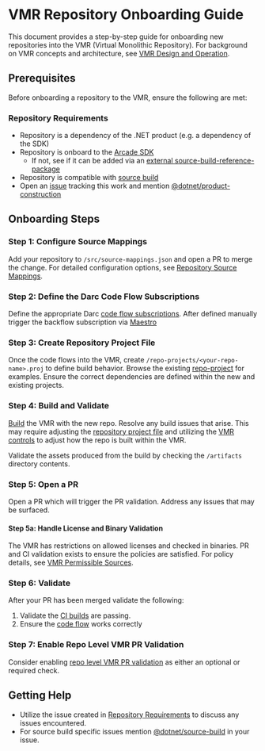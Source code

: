 # VMR Repository Onboarding Guide

This document provides a step-by-step guide for onboarding new repositories into the VMR (Virtual Monolithic Repository).
For background on VMR concepts and architecture, see [VMR Design and Operation](./VMR-Design-And-Operation.md).

## Prerequisites

Before onboarding a repository to the VMR, ensure the following are met:

### Repository Requirements

- Repository is a dependency of the .NET product (e.g. a dependency of the SDK)
- Repository is onboard to the [Arcade SDK](https://github.com/dotnet/arcade/blob/master/Documentation/StartHere.md)
  - If not, see if it can be added via an [external source-build-reference-package](https://github.com/dotnet/source-build-reference-packages/blob/main/README.md#external)
- Repository is compatible with [source build](https://github.com/dotnet/source-build/blob/main/Documentation/sourcebuild-in-repos/README.md)
- Open an [issue](https://github.com/dotnet/dotnet/issues/new/choose) tracking this work and mention [@dotnet/product-construction](https://github.com/orgs/dotnet/teams/product-construction)

## Onboarding Steps

### Step 1: Configure Source Mappings

Add your repository to `/src/source-mappings.json` and open a PR to merge the change.
For detailed configuration options, see [Repository Source Mappings](./VMR-Full-Code-Flow.md#repository-source-mappings).

### Step 2: Define the Darc Code Flow Subscriptions

Define the appropriate Darc [code flow subscriptions](./Codeflow-PRs.md).
After defined manually trigger the backflow subscription via [Maestro](https://maestro.dot.net)

### Step 3: Create Repository Project File

Once the code flows into the VMR, create `/repo-projects/<your-repo-name>.proj` to define build behavior.
Browse the existing [repo-project](https://github.com/dotnet/dotnet/tree/main/repo-projects) for examples.
Ensure the correct dependencies are defined within the new and existing projects.

### Step 4: Build and Validate

[Build](./README.md#building) the VMR with the new repo.
Resolve any build issues that arise.
This may require adjusting the [repository project file](#step-3-create-repository-project-file) and utilizing the [VMR controls](./VMR-Controls.md) to adjust how the repo is built within the VMR.

Validate the assets produced from the build by checking the `/artifacts` directory contents.

### Step 5: Open a PR

Open a PR which will trigger the PR validation.
Address any issues that may be surfaced.

#### Step 5a: Handle License and Binary Validation

The VMR has restrictions on allowed licenses and checked in binaries.
PR and CI validation exists to ensure the policies are satisfied.
For policy details, see [VMR Permissible Sources](./VMR-Permissible-Sources.md).

### Step 6: Validate

After your PR has been merged validate the following:

1. Validate the [CI builds](https://dev.azure.com/dnceng/internal/_build?definitionId=1330) are passing.
1. Ensure the [code flow](https://maestro.dot.net) works correctly

### Step 7: Enable Repo Level VMR PR Validation

Consider enabling [repo level VMR PR validation](https://github.com/dotnet/arcade/blob/main/Documentation/VmrValidation.md) as either an optional or required check.

## Getting Help

- Utilize the issue created in [Repository Requirements](#repository-requirements) to discuss any issues encountered.
- For source build specific issues mention [@dotnet/source-build](https://github.com/orgs/dotnet/teams/source-build) in your issue.
